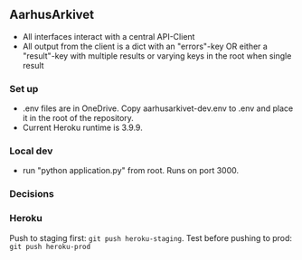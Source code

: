 ## AarhusArkivet
- All interfaces interact with a central API-Client
- All output from the client is a dict with an "errors"-key OR either a "result"-key with multiple results or varying keys in the root when single result

### Set up
- .env files are in OneDrive. Copy aarhusarkivet-dev.env to .env and place it in the root of the repository.
- Current Heroku runtime is 3.9.9.

### Local dev
- run "python application.py" from root. Runs on port 3000.

### Decisions

### Heroku
Push to staging first: `git push heroku-staging`. Test before pushing to prod: `git push heroku-prod`

